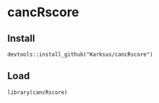 # cancRscore

## Install

`devtools::install_github("Karksus/cancRscore")`

## Load

`library(cancRscore)`
